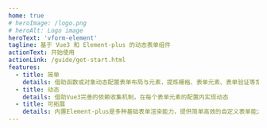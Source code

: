 ```yaml
---
home: true
# heroImage: /logo.png
# heroAlt: Logo image
heroText: 'vform-element'
tagline: 基于 Vue3 和 Element-plus 的动态表单组件
actionText: 开始使用
actionLink: /guide/get-start.html
features:
  - title: 简单
    details: 借助函数或对象动态配置表单布局与元素，提炼栅格、表单元素、表单验证等常用表单布局配置
  - title: 动态
    details: 借助Vue3完善的依赖收集机制，在每个表单元素的配置内实现动态
  - title: 可拓展
    details: 内置Element-plus是多种基础表单渲染能力，提供简单高效的自定义表单能力
---
```

<demo src="../examples/base.tsx" 
  file="../examples/types.ts" />


